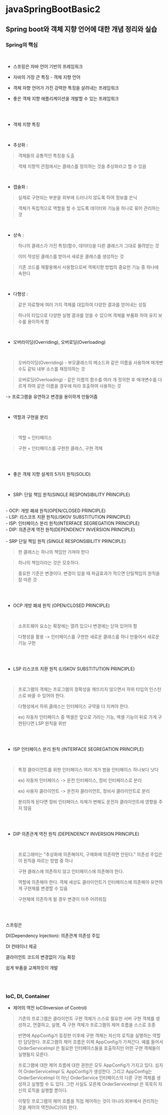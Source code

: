 # javaSpringBootBasic2

## Spring boot와 객체 지향 언어에 대한 개념 정리와 실습


### Spring의 핵심

<br>



- 스프링은 자바 언어 기반의 프레임워크

- 자바의 가장 큰 특징 - 객체 지향 언어

- 객체 자향 언어가 가진 강력한 특징을 살려내는 프레임워크

- 좋은 객체 지향 애플리케이션을 개발할 수 있는 프레임워크

<br>
<br>

+ 객체 지향 특징

<br>

- 추상화 :
> 객체들의 공통적인 특징을 도출

> 객체 지향적 관점에서는 클래스를 정의하는 것을 추상화라고 할 수 있음

<br>

- 캡슐화 :

> 실제로 구현되는 부분을 외부에 드러나지 않도록 하여 정보를 은닉

> 객체가 독립적으로 역할을 할 수 있도록 데이터와 기능을 하나로 묶어 관리하는 것


<br>


- 상속 :

> 하나의 클래스가 가진 특징(함수, 데이터)을 다른 클래스가 그대로 물려받는 것

> 이미 작성된 클래스를 받아서 새로운 클래스를 생성하는 것

> 기존 코드를 재활용해서 사용함으로써 객체지향 방법의 중요한 기능 중 하나에 속한다


<br>



- 다형성 :

> 같은 자료형에 여러 가지 객체를 대입하여 다양한 결과를 얻어내는 성질

> 하나의 타입으로 다양한 실행 결과를 얻을 수 있으며 객체를 부품화 하여 유지 보수를 용이하게 함


<br>

+ 오버라이딩(Overriding), 오버로딩(Overloading)

<br>

> 오버라이딩(Overriding) - 부모클래스의 메소드와 같은 이름을 사용하며 매개변수도 같되 내부 소스를 재정의하는 것

> 오버로딩(Overloading) - 같은 이름의 함수를 여러 개 정의한 후 매개변수를 다르게 하여 같은 이름을 경우에 따라 호출하여 사용하는 것


-> 프로그램을 유연하고 변경을 용이하게 만들어줌

<br>

+ 역할과 구현을 분리 

<br>

> 역할 = 인터페이스

> 구현 = 인터페이스를 구현한 클래스, 구현 객체


<br>

<br>


+ 좋은 객체 지향 설계의 5가지 원칙(SOLID)


<br>

- SRP: 단일 책임 원칙(SINGLE RESPONSIBILITY PRINCIPLE)

<br>
- OCP: 개방 폐쇄 원칙(OPEN/CLOSED PRINCIPLE)

<br>
- LSP: 리스코프 치환 원칙(LISKOV SUBSTITUTION PRINCIPLE)

<br>
- ISP: 인터페이스 분리 원칙(INTERFACE SEGREGATION PRINCIPLE)

<br>
- DIP: 의존관계 역전 원칙(DEPENDENCY INVERSION PRINCIPLE)

<br>



<br>
- SRP 단일 책임 원칙 (SINGLE RESPONSIBILITY PRINCIPLE)


<br>

> 한 클래스는 하나의 책임만 가져야 한다

> 하나의 책임이라는 것은 모호하다.

> 중요한 기준은 변경이다. 변경이 있을 때 파급효과가 적으면 단일책임의 원칙을 잘 따른 것


<br>

<br>

- OCP 개방 폐쇄 원칙 (OPEN/CLOSED PRINCIPLE)


<br>

> 소프트웨어 요소는 확장에는 열려 있으나 변경에는 닫혀 있어야 함

> 다형성을 활용 -> 인터페이스를 구현한 새로운 클래스를 하나 만들어서 새로운 기능 구현


<br>
<br>

- LSP 리스코프 치환 원칙 (LISKOV SUBSTITUTION PRINCIPLE)


<br>

> 프로그램의 객체는 프로그램의 정확성을 깨뜨리지 않으면서 하위 타입의 인스턴스로 바꿀 수 있어야 한다.

> 다형성에서 하위 클래스는 인터페이스 규약을 다 지켜야 한다. 

> ex) 자동차 인터페이스 중 엑셀은 앞으로 가라는 기능, 엑셀 기능이 뒤로 가게 구현된다면 LSP 원칙을 위반


<br>
<br>

- ISP 인터페이스 분리 원칙 (INTERFACE SEGREGATION PRINCIPLE)


<br>

> 특정 클라이언트를 위한 인터페이스 여러 개가 범용 인터페이스 하나보다 낫다

> ex) 자동차 인터페이스 -> 운전 인터페이스, 정비 인터페이스로 분리

> ex) 사용자 클라이언트 -> 운전자 클라이언트, 정비사 클라이언트로 분리

> 분리하게 된다면 정비 인터페이스 자체가 변해도 운전자 클라이언트에 영향을 주지 않음


<br>
<br>

- DIP 의존관계 역전 원칙 (DEPENDENCY INVERSION PRINCIPLE)


<br>

> 프로그래머는 "추상화에 의존해야지, 구체화에 의존하면 안된다." 의존성 주입은 이 원칙을 따르는 방법 중 하나

> 구현 클래스에 의존하지 않고 인터페이스에 의존해야 한다.

> 역할에 의존해야 한다. 객체 세상도 클라이언트가 인터페이스에 의존해야 유연하게 구현체를 변경할 수 있음

> 구현체에 의존하게 될 경우 변경이 아주 어려워짐


<br>
<br>



스프링은 

DI(Dependency Injection): 의존관계 의존성 주입

DI 컨테이너 제공

클라이언트 코드의 변경없이 기능 확장

쉽게 부품을 교체하듯이 개발

<br>
<br>

### IoC, DI, Container

+ 제어의 역전 IoC(Inversion of Control)

> 기존의 프로그램은 클라이언트 구현 객체가 스스로 필요한 서버 구현 객체를 생성하고, 연결하고, 실행, 즉 구현 객체가 프로그램의 제어 흐름을 스스로 조종

> 반면에 AppConfig가 등장한 이후에 구현 객체는 자신의 로직을 실행하는 역할만 담당한다. 프로그램의
제어 흐름은 이제 AppConfig가 가져간다. 예를 들어서 OrderServiceImpl 은 필요한 인터페이스들을
호출하지만 어떤 구현 객체들이 실행될지 모른다.

> 프로그램에 대한 제어 흐름에 대한 권한은 모두 AppConfig가 가지고 있다. 심지어 OrderServiceImpl
도 AppConfig가 생성한다. 그리고 AppConfig는 OrderServiceImpl 이 아닌 OrderService
인터페이스의 다른 구현 객체를 생성하고 실행할 수 도 있다. 그런 사실도 모른체 OrderServiceImpl 은
묵묵히 자신의 로직을 실행할 뿐이다.

> 이렇듯 프로그램의 제어 흐름을 직접 제어하는 것이 아니라 외부에서 관리하는 것을 제어의 역전(IoC)이라
한다.












